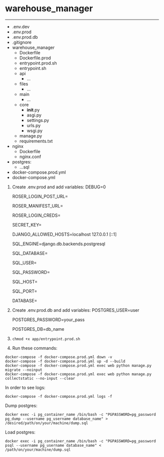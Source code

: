 # warehouse_manager
***

* .env.dev
* .env.prod
* .env.prod.db
* .gitignore
* warehouse_manager
   * Dockerfile
   * Dockerfile.prod
   * entrypoint.prod.sh
   * entrypoint.sh
   * api
     * ...
   * files
     * ...
   * main
     * ...
   * core
      * __init__.py
      * asgi.py   
      * settings.py
      * urls.py
      * wsgi.py
   * manage.py
   * requirements.txt
* nginx
  * Dockerfile
  * nginx.conf
* postgres:
  * ...sql
* docker-compose.prod.yml
* docker-compose.yml

1. Create .env.prod and add variables:
    DEBUG=0

    ROSER_LOGIN_POST_URL=

    ROSER_MANIFEST_URL=

    ROSER_LOGIN_CREDS=

    SECRET_KEY=

    DJANGO_ALLOWED_HOSTS=localhost 127.0.0.1 [::1]

    SQL_ENGINE=django.db.backends.postgresql

    SQL_DATABASE=

    SQL_USER=

    SQL_PASSWORD=

    SQL_HOST=

    SQL_PORT=

    DATABASE=
2. Create .env.prod.db and add variables:
    POSTGRES_USER=user

    POSTGRES_PASSWORD=your_pass
    
    POSTGRES_DB=db_name
3. `chmod +x app/entrypoint.prod.sh`
4. Run these commands:
```commandline
docker-compose -f docker-compose.prod.yml down -v
docker-compose -f docker-compose.prod.yml up -d --build
docker-compose -f docker-compose.prod.yml exec web python manage.py migrate --noinput
docker-compose -f docker-compose.prod.yml exec web python manage.py collectstatic --no-input --clear
```

In order to see logs: 
```commandline
docker-compose -f docker-compose.prod.yml logs -f
```

Dump postgres:
```commandline
docker exec -i pg_container_name /bin/bash -c "PGPASSWORD=pg_password pg_dump --username pg_username database_name" > /desired/path/on/your/machine/dump.sql
```
Load postgres:
```commandline
docker exec -i pg_container_name /bin/bash -c "PGPASSWORD=pg_password psql --username pg_username database_name" < /path/on/your/machine/dump.sql
```